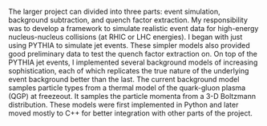 The larger project can divided into three parts: event simulation, background subtraction, and quench factor extraction. My responsibility was to develop a framework to simulate realistic event data for high-energy nucleus-nucleus collisions (at RHIC or LHC energies). I began with just using PYTHIA to simulate jet events. These simpler models also provided good preliminary data to test the quench factor extraction on. On top of the PYTHIA jet events, I implemented several background models of increasing sophistication, each of which replicates the true nature of the underlying event background better than the last. The current background model samples particle types from a thermal model of the quark-gluon plasma (QGP) at freezeout. It samples the particle momenta from a 3-D Boltzmann distribution. These models were first implemented in Python and later moved mostly to C++ for better integration with other parts of the project.
